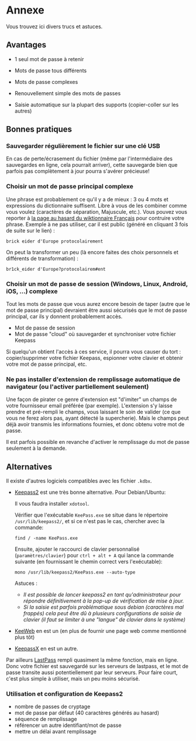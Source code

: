 # Annexe

Vous trouvez ici divers trucs et astuces.

## Avantages

* 1 seul mot de passe à retenir

* Mots de passe tous différents
* Mots de passe complexes
* Renouvellement simple des mots de passes
* Saisie automatique sur la plupart des supports (copier-coller sur les autres)

## Bonnes pratiques

### Sauvegarder régulièrement le fichier sur une clé USB

En cas de perte/écrasement du fichier (même par l'intermédiaire des sauvegardes en ligne, cela pourrait arriver), cette sauvegarde bien que parfois pas complètement à jour pourra s'avérer précieuse!

### Choisir un mot de passe principal complexe

Une phrase est probablement ce qu'il y a de mieux : 3 ou 4 mots et expressions du dictionnaire suffisent.
Libre à vous de les combiner comme vous voulez (caractères de séparation, Majuscule, etc.).
Vous pouvez vous reporter à [la page au hasard du wiktionnaire Français](http://tools.wmflabs.org/anagrimes/hasard.php?langue=fr) pour contruire votre phrase.
Exemple à ne pas utiliser, car il est public (généré en cliquant 3 fois de suite sur le lien) :

```
brick eider d'Europe protocolairement
```

On peut la transformer un peu (là encore faites des choix personnels et différents de transformation) :

```
br1ck_eider d'Europe?protocolairem#ent
```

### Choisir un mot de passe de session (Windows, Linux, Android, iOS, ...) complexe

Tout les mots de passe que vous aurez encore besoin de taper (autre que le mot de passe principal) devraient être aussi sécurisés que le mot de passe principal, car ils y donnent probablement accès.

* Mot de passe de session
* Mot de passe "cloud" où sauvegarder et synchroniser votre fichier Keepass

Si quelqu'un obtient l'accès à ces service, il pourra vous causer du tort : copier/supprimer votre fichier Keepass, espionner votre clavier et obtenir votre mot de passe principal, etc.

### Ne pas installer d'extension de remplissage automatique de navigateur (ou l'activer partiellement seulement)

Une façon de pirater ce genre d'extension est "d'imiter" un champs de votre fournisseur email préférée (par exemple). L'extension s'y laisse prendre et pré-rempli le champs, vous laissant le soin de valider (ce que vous ne ferez alors pas, ayant détecté la supercherie). Mais le champs peut déjà avoir transmis les informations fournies, et donc obtenu votre mot de passe.

Il est parfois possible en revanche d'activer le remplissage du mot de passe seulement à la demande.

## Alternatives

Il existe d'autres logiciels compatibles avec les fichier `.kdbx`.
* [Keepass2](https://keepass.info) est une très bonne alternative.
  Pour Debian/Ubuntu:
  
  Il vous faudra installer `xdotool`.

  Vérifier que l'exécutable `KeePass.exe` se situe dans le répertoire `/usr/lib/keepass2/`, et si ce n'est pas le cas, chercher avec la commande:
  ```
  find / -name KeePass.exe
  ```
  Ensuite, ajouter le raccourci de clavier personnalisé (`paramètres/clavier`) pour `ctrl + alt + A` qui lance la commande suivante (en fournissant le chemin correct vers l'exécutable):
  ```
  mono /usr/lib/keepass2/KeePass.exe --auto-type
  ```
  Astuces :
  * _Il est possible de lancer keepass2 en tant qu'administrateur pour répondre définitivement à la pop-up de vérification de mise à jour._
  * _Si la saisie est parfois problématique sous debian (caractères mal frappés) cela peut être dû à plusieurs configurations de saisie de clavier (il faut se limiter à une "langue" de clavier dans le système)_
  
* [KeeWeb](https://keeweb.info/) en est un (en plus de fournir une page web comme mentionné plus tôt)
* [KeepassX](https://www.keepassx.org/) en est un autre.

Par ailleurs [LastPass](https://www.lastpass.com/fr) rempli quasiment la même fonction, mais en ligne.
Donc votre fichier est sauvegardé sur les serveurs de lastpass, et le mot de passe transite aussi potentiellement par leur serveurs. Pour faire court, c'est plus simple à utiliser, mais un peu moins sécurisé.

### Utilisation et configuration de Keepass2

* nombre de passes de cryptage
* mot de passe par défaut (40 caractères générés au hasard)
* séquence de remplissage
* référencer un autre identifiant/mot de passe
* mettre un délai avant remplissage
